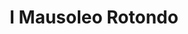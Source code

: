 ---
title: I Mausoleo Rotondo

mediaPath: /videos/mr_14_cinec-1080p.mp4
mediaPosition:  []
mediaRotation:  []
mediaScale: 1
cameraFOV: 60

cameraPosition:  []
cameraTarget:  []

animationEntry: 2000
---